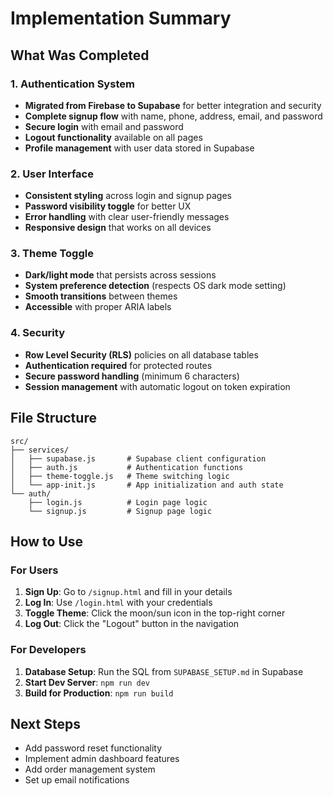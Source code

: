 # Implementation Summary

## What Was Completed

### 1. Authentication System
- **Migrated from Firebase to Supabase** for better integration and security
- **Complete signup flow** with name, phone, address, email, and password
- **Secure login** with email and password
- **Logout functionality** available on all pages
- **Profile management** with user data stored in Supabase

### 2. User Interface
- **Consistent styling** across login and signup pages
- **Password visibility toggle** for better UX
- **Error handling** with clear user-friendly messages
- **Responsive design** that works on all devices

### 3. Theme Toggle
- **Dark/light mode** that persists across sessions
- **System preference detection** (respects OS dark mode setting)
- **Smooth transitions** between themes
- **Accessible** with proper ARIA labels

### 4. Security
- **Row Level Security (RLS)** policies on all database tables
- **Authentication required** for protected routes
- **Secure password handling** (minimum 6 characters)
- **Session management** with automatic logout on token expiration

## File Structure

```
src/
├── services/
│   ├── supabase.js       # Supabase client configuration
│   ├── auth.js           # Authentication functions
│   ├── theme-toggle.js   # Theme switching logic
│   └── app-init.js       # App initialization and auth state
└── auth/
    ├── login.js          # Login page logic
    └── signup.js         # Signup page logic
```

## How to Use

### For Users
1. **Sign Up**: Go to `/signup.html` and fill in your details
2. **Log In**: Use `/login.html` with your credentials
3. **Toggle Theme**: Click the moon/sun icon in the top-right corner
4. **Log Out**: Click the "Logout" button in the navigation

### For Developers
1. **Database Setup**: Run the SQL from `SUPABASE_SETUP.md` in Supabase
2. **Start Dev Server**: `npm run dev`
3. **Build for Production**: `npm run build`

## Next Steps
- Add password reset functionality
- Implement admin dashboard features
- Add order management system
- Set up email notifications
